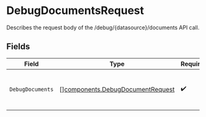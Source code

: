 # DebugDocumentsRequest

Describes the request body of the /debug/{datasource}/documents API call.


## Fields

| Field                                                                                | Type                                                                                 | Required                                                                             | Description                                                                          |
| ------------------------------------------------------------------------------------ | ------------------------------------------------------------------------------------ | ------------------------------------------------------------------------------------ | ------------------------------------------------------------------------------------ |
| `DebugDocuments`                                                                     | [][components.DebugDocumentRequest](../../models/components/debugdocumentrequest.md) | :heavy_check_mark:                                                                   | Documents to fetch debug information for                                             |
